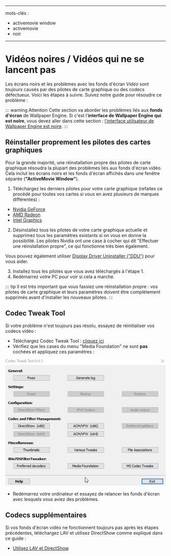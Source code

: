 - - -
mots-clés :
  - activemovie window
  - activemovie
  - noir
- - -


# Vidéos noires / Vidéos qui ne se lancent pas

Les écrans noirs et les problèmes avec les fonds d'écran *Vidéo* sont *toujours* causés par des pilotes de carte graphique ou des codecs défectueux. Voici les étapes à suivre. Suivez notre guide pour résoudre ce problème :

::: warning Attention Cette section va aborder les problèmes liés aux **fonds d'écran** de Wallpaper Engine. Si c'est l'**interface de Wallpaper Engine qui est noire**, vous devez aller dans cette section : [l’interface utilisateur de Wallpaper Engine est noire](/interface/broken.html#wallpaper-engine-interface-is-black). :::

## Réinstaller proprement les pilotes des cartes graphiques

Pour la grande majorité, une réinstallation propre des pilotes de carte graphique résoudra la plupart des problèmes liés aux fonds d'écran vidéo. Cela inclut les écrans noirs et les fonds d'écran affichés dans une fenêtre séparée (**"ActiveMovie Window"**).

1. Téléchargez les derniers pilotes pour votre carte graphique (refaites ce procédé pour toutes vos cartes si vous en avez plusieurs de marques différentes) :

* [Nvidia GeForce](https://www.nvidia.com/Download/index.aspx)
* [AMD Radeon](https://www.amd.com/support)
* [Intel Graphics](https://downloadcenter.intel.com/product/80939/Graphics-Drivers)

2. Désinstallez tous les pilotes de votre carte graphique actuelle et supprimez tous les paramètres existants si on vous en donne la possibilité. Les pilotes Nvidia ont une case à cocher qui dit "Effectuer une réinstallation propre", ce qui fonctionne très bien également.

Vous pouvez également utiliser [Display Driver Uninstaller ("DDU")](https://www.guru3d.com/files-details/display-driver-uninstaller-download.html) pour vous aider.

3. Installez tous les pilotes que vous avez téléchargés à l'étape 1.
4. Redémarrez votre PC pour voir si cela a marché.

::: tip Il est très important que vous fassiez une réinstallation propre : vos pilotes de carte graphique et leurs paramètres doivent être complètement supprimés avant d'installer les nouveaux pilotes. :::

## Codec Tweak Tool

Si votre problème n'est toujours pas résolu, essayez de réinitialiser vos codecs vidéo :

* Téléchargez Codec Tweak Tool : [cliquez ici](https://www.codecguide.com/download_other.htm)
* Vérifiez que les cases du menu "Media Foundation" ne sont **pas** cochées et appliquez ces paramètres :

![Décochez toutes les options de Media Foundation](./codectweak.gif)

* Redémarrez votre ordinateur et essayez de relancer les fonds d'écran avec lesquels vous aviez des problèmes.

## Codecs supplémentaires

Si vos fonds d'écran vidéo ne fonctionnent toujours pas après les étapes précédentes, téléchargez LAV et utilisez DirectShow comme expliqué dans ce guide :

* [Utilisez LAV et DirectShow](/videos/lav.html).